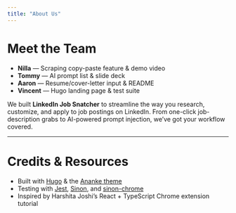 ```yaml
---
title: "About Us"
---
```


# Meet the Team

- **Nilla** — Scraping copy-paste feature & demo video  
- **Tommy** — AI prompt list & slide deck  
- **Aaron** — Resume/cover-letter input & README  
- **Vincent** — Hugo landing page & test suite  

We built **LinkedIn Job Snatcher** to streamline the way you research, customize, and apply to job postings on LinkedIn. From one-click job-description grabs to AI-powered prompt injection, we’ve got your workflow covered.

---

# Credits & Resources

- Built with [Hugo](https://gohugo.io/) & the [Ananke theme](https://github.com/theNewDynamic/gohugo-theme-ananke)  
- Testing with [Jest](https://jestjs.io/), [Sinon](https://sinonjs.org/), and [sinon-chrome](https://github.com/acvetkov/sinon-chrome)  
- Inspired by Harshita Joshi’s React + TypeScript Chrome extension tutorial  
